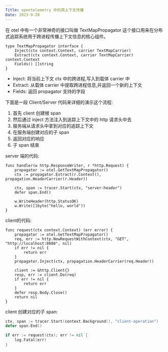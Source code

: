 ```yaml
---
Title: opentelemetry 中的跨上下文传播
Date: 2023-9-20
---
```


在 otel 中有一个非常神奇的接口叫做 TextMapPropagator 这个接口用来在分布式追踪系统用于跨进程传播上下文信息的核心组件。

```
type TextMapPropagator interface {
	Inject(ctx context.Context, carrier TextMapCarrier)
	Extract(ctx context.Context, carrier TextMapCarrier) context.Context
	Fields() []string
}
```

- Inject: 将当前上下文 ctx 中的跨进程,写入到载体 carrier 中
- Extract: 从载体 carrier 中提取跨进程信息,并返回一个新的上下文
- Fields: 返回 propagator 支持的字段

下面是一段 Client/Server 代码来详细的演示这个流程:

1. 首先 client 创建根 span
2. 然后通过 inject 方法注入到追踪上下文中的 http 请求头中去
3. 服务端从请求头中拿到对应的追踪上下文
4. 在服务端创建对应的子 span
5. 返回对应的响应
6. 子 span 结束


server 端的代码:
```
func handler(w http.ResponseWriter, r *http.Request) {
	propagator := otel.GetTextMapPropagator()
	ctx := propagator.Extract(r.Context(), propagation.HeaderCarrier(r.Header))

	ctx, span := tracer.Start(ctx, "server-header")
	defer span.End()

	w.WriteHeader(http.StatusOK)
	w.Write([]byte("hello, world"))
}
```

client的代码:

```
func request(ctx context.Context) (err error) {
	propagator := otel.GetTextMapPropagator()
	req, err := http.NewRequestWithContext(ctx, "GET", "http://localhost:8080", nil)
	if err != nil {
		return err
	}
	propagator.Inject(ctx, propagation.HeaderCarrier(req.Header))

	client := &http.Client{}
	resp, err := client.Do(req)
	if err != nil {
		return err
	}
	defer resp.Body.Close()
	return nil
}
```

client 创建对应的子 span:
```go
ctx, span := tracer.Start(context.Background(), "client-operation")
defer span.End()

if err := request(ctx); err != nil {
	log.Fatal(err)
}
```